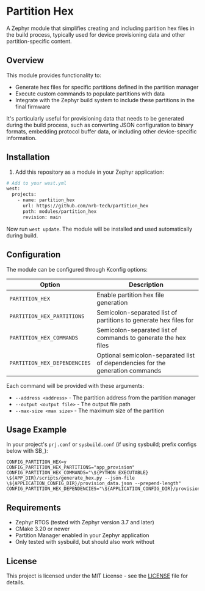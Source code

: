 # Partition Hex

A Zephyr module that simplifies creating and including partition hex files in the build process, typically used for device provisioning data and other partition-specific content.

## Overview

This module provides functionality to:
- Generate hex files for specific partitions defined in the partition manager
- Execute custom commands to populate partitions with data
- Integrate with the Zephyr build system to include these partitions in the final firmware

It's particularly useful for provisioning data that needs to be generated during the build process, such as converting JSON configuration to binary formats, embedding protocol buffer data, or including other device-specific information.

## Installation

1. Add this repository as a module in your Zephyr application:

```bash
# Add to your west.yml
west:
  projects:
    - name: partition_hex
      url: https://github.com/nrb-tech/partition_hex
      path: modules/partition_hex
      revision: main
```

Now run `west update`. The module will be installed and used automatically during build.

## Configuration

The module can be configured through Kconfig options:

| Option | Description |
|--------|-------------|
| `PARTITION_HEX` | Enable partition hex file generation |
| `PARTITION_HEX_PARTITIONS` | Semicolon-separated list of partitions to generate hex files for |
| `PARTITION_HEX_COMMANDS` | Semicolon-separated list of commands to generate the hex files |
| `PARTITION_HEX_DEPENDENCIES` | Optional semicolon-separated list of dependencies for the generation commands |

Each command will be provided with these arguments:
- `--address <address>` - The partition address from the partition manager
- `--output <output file>` - The output file path
- `--max-size <max size>` - The maximum size of the partition

## Usage Example

In your project's `prj.conf` or `sysbuild.conf` (if using sysbuild; prefix configs below with SB_):

```
CONFIG_PARTITION_HEX=y
CONFIG_PARTITION_HEX_PARTITIONS="app_provision"
CONFIG_PARTITION_HEX_COMMANDS="\${PYTHON_EXECUTABLE} \${APP_DIR}/scripts/generate_hex.py --json-file \${APPLICATION_CONFIG_DIR}/provision_data.json --prepend-length"
CONFIG_PARTITION_HEX_DEPENDENCIES="\${APPLICATION_CONFIG_DIR}/provision_data.json"
```

## Requirements

- Zephyr RTOS (tested with Zephyr version 3.7 and later)
- CMake 3.20 or newer
- Partition Manager enabled in your Zephyr application
- Only tested with sysbuild, but should also work without

## License

This project is licensed under the MIT License - see the [LICENSE](LICENSE) file for details. 